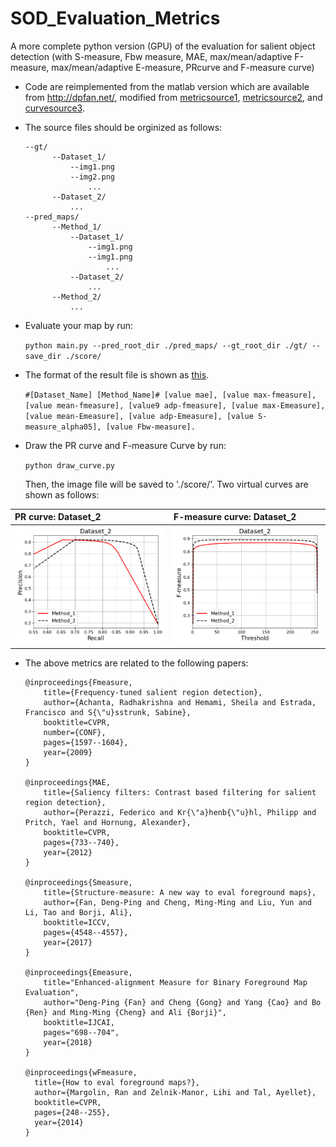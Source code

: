 # SOD_Evaluation_Metrics
A more complete python version (GPU) of the evaluation for salient object detection (with S-measure, Fbw measure, MAE, max/mean/adaptive F-measure, max/mean/adaptive E-measure, PRcurve and F-measure curve)

- Code are reimplemented from the matlab version which are available from http://dpfan.net/, modified from [metricsource1](https://github.com/Hanqer/Evaluate-SOD), [metricsource2](https://github.com/PanoAsh/Evaluation-on-salient-object-detection), and [curvesource3](https://github.com/xahidbuffon/SOD-Evaluation-Tool-Python).

- The source files should be orginized as follows:

      --gt/
            --Dataset_1/
                --img1.png
                --img2.png
                    ...
            --Dataset_2/
                ...
      --pred_maps/
            --Method_1/
                --Dataset_1/
                    --img1.png
                    --img1.png
                        ...
                --Dataset_2/
                    ...
            --Method_2/
                ...

- Evaluate your map by run: 
  
  `python main.py --pred_root_dir ./pred_maps/ --gt_root_dir ./gt/ --save_dir ./score/`

- The format of the result file is shown as [this](./score/result.txt).

  `#[Dataset_Name] [Method_Name]# [value mae], [value max-fmeasure], [value mean-fmeasure], [value9 adp-fmeasure], [value max-Emeasure], [value mean-Emeasure], [value adp-Emeasure], [value S-measure_alpha05], [value Fbw-measure].`

- Draw the PR curve and F-measure Curve by run:
  
    `python draw_curve.py`
  
  Then, the image file will be saved to './score/'. Two virtual curves are shown as follows:


| PR curve: Dataset_2  | F-measure curve: Dataset_2 | 
|:--------------------|:----------------
| ![pr](./score/Dataset_2_pr.png) |   ![fm](./score/Dataset_2_fm.png) | 


- The above metrics are related to the following papers:


      @inproceedings{Fmeasure,
          title={Frequency-tuned salient region detection},
          author={Achanta, Radhakrishna and Hemami, Sheila and Estrada, Francisco and S{\"u}sstrunk, Sabine},
          booktitle=CVPR,
          number={CONF},
          pages={1597--1604},
          year={2009}
      }
      
      @inproceedings{MAE,
          title={Saliency filters: Contrast based filtering for salient region detection},
          author={Perazzi, Federico and Kr{\"a}henb{\"u}hl, Philipp and Pritch, Yael and Hornung, Alexander},
          booktitle=CVPR,
          pages={733--740},
          year={2012}
      }
      
      @inproceedings{Smeasure,
          title={Structure-measure: A new way to eval foreground maps},
          author={Fan, Deng-Ping and Cheng, Ming-Ming and Liu, Yun and Li, Tao and Borji, Ali},
          booktitle=ICCV,
          pages={4548--4557},
          year={2017}
      }
      
      @inproceedings{Emeasure,
          title="Enhanced-alignment Measure for Binary Foreground Map Evaluation",
          author="Deng-Ping {Fan} and Cheng {Gong} and Yang {Cao} and Bo {Ren} and Ming-Ming {Cheng} and Ali {Borji}",
          booktitle=IJCAI,
          pages="698--704",
          year={2018}
      }
      
      @inproceedings{wFmeasure,
        title={How to eval foreground maps?},
        author={Margolin, Ran and Zelnik-Manor, Lihi and Tal, Ayellet},
        booktitle=CVPR,
        pages={248--255},
        year={2014}
      }